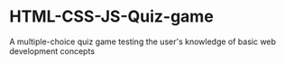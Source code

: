 # HTML-CSS-JS-Quiz-game
A multiple-choice quiz game testing the user's knowledge of basic web development concepts
